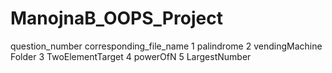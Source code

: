 # ManojnaB_OOPS_Project
question_number  corresponding_file_name
      1               palindrome
      2               vendingMachine Folder
      3               TwoElementTarget
      4               powerOfN
      5               LargestNumber
